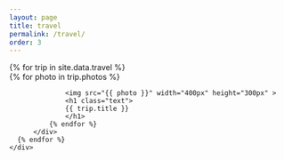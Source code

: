 ```yaml
---
layout: page
title: travel
permalink: /travel/
order: 3
---
```


<div id="body">
  <div id="main">
  	<div id="pull-right" >
  	  {% for trip in site.data.travel %}
	  	  <div id="travel">
			  {% for photo in trip.photos %}

			      <img src="{{ photo }}" width="400px" height="300px" >
			      <h1 class="text">
			      {{ trip.title }}
			      </h1>
			  {% endfor %}
		  </div>
	  {% endfor %}
	</div>
  </div>
</div>

<script type="text/javascript">
    var index=0;
    function flipPhotos(){ 
      [].forEach.call(document.images,function (v,i) { document.images[i].hidden = i!==index;});
      index = (index+1) % document.images.length;
    }
    window.onload = function () {setInterval(flipPhotos, 1000)};
    document.getElementById("travel").style.display='block';
 </script>